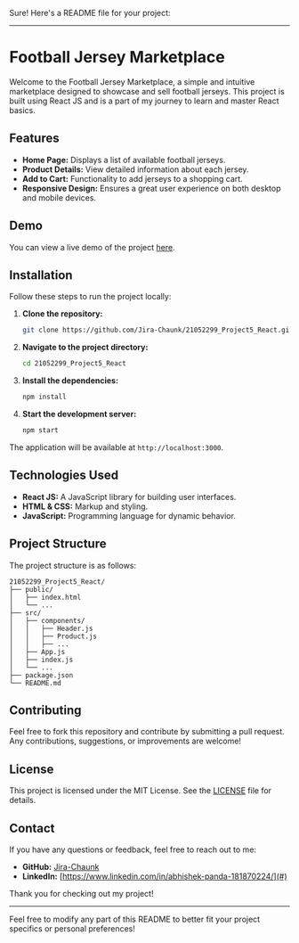 Sure! Here's a README file for your project:

---

# Football Jersey Marketplace

Welcome to the Football Jersey Marketplace, a simple and intuitive marketplace designed to showcase and sell football jerseys. This project is built using React JS and is a part of my journey to learn and master React basics.

## Features

- **Home Page:** Displays a list of available football jerseys.
- **Product Details:** View detailed information about each jersey.
- **Add to Cart:** Functionality to add jerseys to a shopping cart.
- **Responsive Design:** Ensures a great user experience on both desktop and mobile devices.

## Demo

You can view a live demo of the project [here](#).

## Installation

Follow these steps to run the project locally:

1. **Clone the repository:**

    ```bash
    git clone https://github.com/Jira-Chaunk/21052299_Project5_React.git
    ```

2. **Navigate to the project directory:**

    ```bash
    cd 21052299_Project5_React
    ```

3. **Install the dependencies:**

    ```bash
    npm install
    ```

4. **Start the development server:**

    ```bash
    npm start
    ```

The application will be available at `http://localhost:3000`.

## Technologies Used

- **React JS:** A JavaScript library for building user interfaces.
- **HTML & CSS:** Markup and styling.
- **JavaScript:** Programming language for dynamic behavior.

## Project Structure

The project structure is as follows:

```
21052299_Project5_React/
├── public/
│   ├── index.html
│   └── ...
├── src/
│   ├── components/
│   │   ├── Header.js
│   │   ├── Product.js
│   │   ├── ...
│   ├── App.js
│   ├── index.js
│   └── ...
├── package.json
└── README.md
```

## Contributing

Feel free to fork this repository and contribute by submitting a pull request. Any contributions, suggestions, or improvements are welcome!

## License

This project is licensed under the MIT License. See the [LICENSE](LICENSE) file for details.

## Contact

If you have any questions or feedback, feel free to reach out to me:

- **GitHub:** [Jira-Chaunk](https://github.com/Jira-Chaunk)
- **LinkedIn:** [https://www.linkedin.com/in/abhishek-panda-181870224/](#)

Thank you for checking out my project!

---

Feel free to modify any part of this README to better fit your project specifics or personal preferences!
